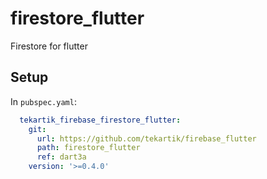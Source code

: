 # firestore_flutter

Firestore for flutter

## Setup

In `pubspec.yaml`:
```yaml
  tekartik_firebase_firestore_flutter:
    git:
      url: https://github.com/tekartik/firebase_flutter
      path: firestore_flutter
      ref: dart3a
    version: '>=0.4.0'
```
